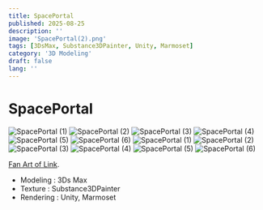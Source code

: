 ```yaml
---
title: SpacePortal
published: 2025-08-25
description: ''
image: 'SpacePortal(2).png'
tags: [3DsMax, Substance3DPainter, Unity, Marmoset]
category: '3D Modeling'
draft: false 
lang: ''
---
```

# SpacePortal

![SpacePortal (1)](./images/SpacePortal(1).jpg)
![SpacePortal (2)](./images/SpacePortal(2).jpg)
![SpacePortal (3)](./images/SpacePortal(3).jpg)
![SpacePortal (4)](./images/SpacePortal(4).jpg)
![SpacePortal (5)](./images/SpacePortal(5).jpg)
![SpacePortal (6)](./images/SpacePortal(6).jpg)
![SpacePortal (1)](./images/SpacePortal(1).png)
![SpacePortal (2)](./images/SpacePortal(2).png)
![SpacePortal (3)](./images/SpacePortal(3).png)
![SpacePortal (4)](./images/SpacePortal(4).png)
![SpacePortal (5)](./images/SpacePortal(5).png)
![SpacePortal (6)](./images/SpacePortal(6).png)

[Fan Art of Link](https://sketchfab.com/3d-models/star-gate-portal-02-8efe031a0ad94abd8e4f2a5e93bcc287).

- Modeling : 3Ds Max
- Texture : Substance3DPainter
- Rendering : Unity, Marmoset

